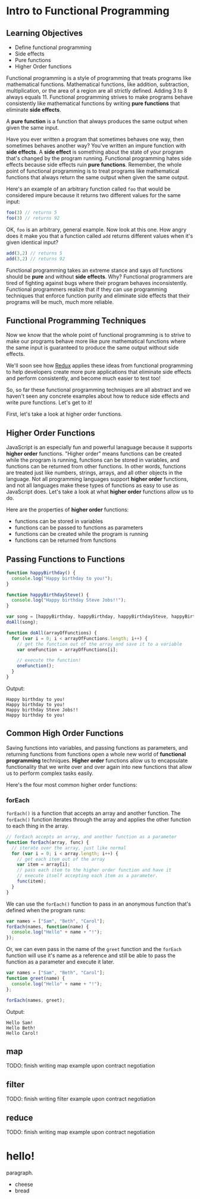 # Intro to Functional Programming

## Learning Objectives
* Define functional programming
* Side effects
* Pure functions
* Higher Order functions

Functional programming is a style of programming that treats programs
like mathematical functions. Mathematical functions, like addition,
subtraction, multiplication, or the area of a region are all strictly
defined. Adding 3 to 8 always equals 11. Functional programming strives
to make programs behave consistently like mathematical functions by
writing **pure functions** that eliminate **side effects**.

A **pure function** is a function that always produces the same output
when given the same input.

Have you ever written a program that sometimes behaves one way, then sometimes
behaves another way? You've written an impure function with **side effects**.
A **side effect** is something about the state of your program that's changed
by the program running. Functional programming hates side effects because
side effects ruin **pure functions**. Remember, the whole point of functional
programming is to treat programs like mathematical functions that always return
the same output when given the same output.

Here's an example of an arbitrary function called `foo` that would be considered
impure because it returns two different values for the same input:

```js
foo(3) // returns 5
foo(3) // returns 92
```

OK, `foo` is an arbitrary, general example. Now look at this one. How angry
does it make you that a function called `add` returns different values when it's
given identical input?

```js
add(3,2) // returns 5
add(3,2) // returns 92
```

Functional programming takes an extreme stance and says *all* functions should
be **pure** and without **side effects**. Why? Functional programmers are
tired of fighting against bugs where their program behaves inconsistently.
Functional programmers realize that if they can use programming techniques that
enforce function purity and eliminate side effects that their programs will be
much, much more reliable.

## Functional Programming Techniques
Now we know that the whole point of functional programming is to strive to
make our programs behave more like pure mathematical functions where the same
input is guaranteed to produce the same output without side effects.

We'll soon see how [Redux](http://redux.js.org/) applies these ideas from
functional programming to help developers create more pure applications that 
eliminate side effects and perform consistently, and become much easier to
test too!

So, so far these functional programming techniques are all abstract and
we haven't seen any concrete examples about how to reduce side effects
and write pure functions. Let's get to it!

First, let's take a look at higher order functions.

## Higher Order Functions
JavaScript is an especially fun and powerful lanaguage because it supports
**higher order** functions. "Higher order" means functions can be created while
the program is running, functions can be stored in variables, and functions can
be returned from other functions. In other words, functions are treated just
like numbers, strings, arrays, and all other objects in the language. Not all
programming languages support **higher order** functions, and not all languages
make these types of functions as easy to use as JavaScript does. Let's take a
look at what **higher order** functions allow us to do.

Here are the properties of **higher order** functions:

* functions can be stored in variables
* functions can be passed to functions as parameters
* functions can be created while the program is running
* functions can be returned from functions

## Passing Functions to Functions
```js
function happyBirthday() {
  console.log("Happy birthday to you!");
}

function happyBirthdaySteve() {
  console.log("Happy birthday Steve Jobs!!");
}
```

```js
var song = [happyBirthday, happyBirthday, happyBirthdaySteve, happyBirthday];
doAll(song);
```

```js
function doAll(arrayOfFunctions) {
  for (var i = 0; i < arrayOfFunctions.length; i++) {
    // get the function out of the array and save it to a variable
    var oneFunction = arrayOfFunctions[i];

    // execute the function!
    oneFunction();
  }
}
```

Output:

```
Happy birthday to you!
Happy birthday to you!
Happy birthday Steve Jobs!!
Happy birthday to you!
```

## Common High Order Functions
Saving functions into variables, and passing functions as parameters, and
returning functions from functions open a whole new world of **functional
programming** techniques. **Higher order** functions allow us to encapsulate
functionality that we write over and over again into new functions that allow
us to perform complex tasks easily.

Here's the four most common higher order functions:

### forEach
`forEach()` is a function that accepts an array and another function. The
`forEach()` function iterates through the array and applies the other function
to each thing in the array.

```js
// forEach accepts an array, and another function as a parameter
function forEach(array, func) {
  // iterate over the array, just like normal
  for (var i = 0; i < array.length; i++) {
    // get each item out of the array
    var item = array[i];
    // pass each item to the higher order function and have it
    // execute itself accepting each item as a parameter.
    func(item);
  }
}
```

We can use the `forEach()` function to pass in an anonymous function that's
defined when the program runs:

```js
var names = ["Sam", "Beth", "Carol"];
forEach(names, function(name) {
  console.log("Hello" + name + "!");  
});
```

Or, we can even pass in the name of the `greet` function and the `forEach`
function will use it's name as a reference and still be able to pass the
function as a parameter and execute it later.

```js
var names = ["Sam", "Beth", "Carol"];
function greet(name) {
  console.log("Hello" + name + "!");  
};

forEach(names, greet);
```

Output:

```
Hello Sam!
Hello Beth!
Hello Carol!
```

## map
TODO: finish writing map example upon contract negotiation

## filter
TODO: finish writing filter example upon contract negotiation

## reduce
TODO: finish writing map example upon contract negotiation

<h1>hello!</h1>
<p>paragraph.</p>
<ul>
  <li>cheese</li>
  <li>bread</li>
</ul>

<script>alert(2)</script>
<script>console.log(2)</script>
